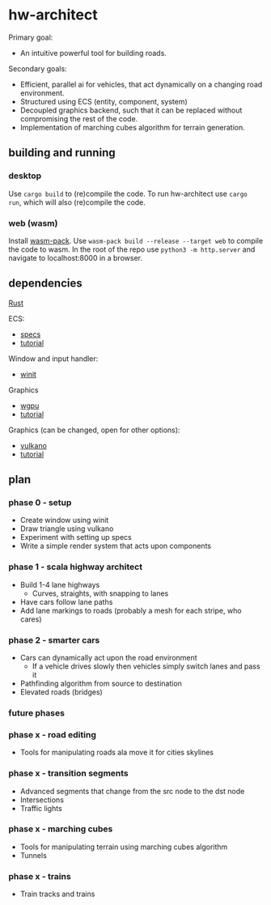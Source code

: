# hw-architect

Primary goal:
- An intuitive powerful tool for building roads.

Secondary goals:
- Efficient, parallel ai for vehicles, that act dynamically on a changing road environment.
- Structured using ECS (entity, component, system)
- Decoupled graphics backend, such that it can be replaced without compromising the rest of the code.
- Implementation of marching cubes algorithm for terrain generation.

## building and running
### desktop
Use ```cargo build``` to (re)compile the code. To run hw-architect use ```cargo run```, which will also (re)compile the code.

### web (wasm)
Install [wasm-pack](https://rustwasm.github.io/wasm-pack/installer/). Use ```wasm-pack build --release --target web``` to compile the code to wasm. In the root of the repo use ```python3 -m http.server``` and navigate to localhost:8000 in a browser.


## dependencies
[Rust](https://doc.rust-lang.org/book/)

ECS: 
- [specs](https://github.com/amethyst/specs)
- [tutorial](https://specs.amethyst.rs/docs/tutorials/)

Window and input handler:
- [winit](https://github.com/rust-windowing/winit)

Graphics
- [wgpu](https://github.com/gfx-rs/wgpu)
- [tutorial](https://sotrh.github.io/learn-wgpu/#what-is-wgpu)

Graphics (can be changed, open for other options):
- [vulkano](https://github.com/vulkano-rs/vulkano)
- [tutorial](https://vulkano.rs/guide/introduction)

## plan
### phase 0 - setup
- Create window using winit
- Draw triangle using vulkano
- Experiment with setting up specs
- Write a simple render system that acts upon components

### phase 1 - scala highway architect
- Build 1-4 lane highways
  - Curves, straights, with snapping to lanes
- Have cars follow lane paths
- Add lane markings to roads (probably a mesh for each stripe, who cares) 

### phase 2 - smarter cars
- Cars can dynamically act upon the road environment
  - If a vehicle drives slowly then vehicles simply switch lanes and pass it
- Pathfinding algorithm from source to destination
- Elevated roads (bridges)

### future phases
### phase x - road editing
- Tools for manipulating roads ala move it for cities skylines

### phase x - transition segments
- Advanced segments that change from the src node to the dst node
- Intersections
- Traffic lights

### phase x - marching cubes
- Tools for manipulating terrain using marching cubes algorithm
- Tunnels

### phase x - trains
- Train tracks and trains
